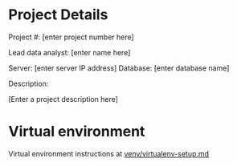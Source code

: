# Project Details
Project #: [enter project number here]

Lead data analyst: [enter name here]

Server: [enter server IP address]
Database: [enter database name]

Description:

[Enter a project description here]


# Virtual environment
Virtual environment instructions at
[venv/virtualenv-setup.md](venv/virtualenv-setup.md)

